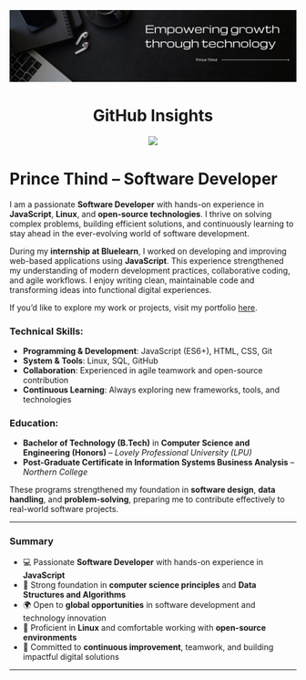 
<p align="center">
<a href="https://prince-thind.github.io/">
<kbd>
<img src="./banner.png" />
</kbd>
</a>
</p>

<div align="center">

# GitHub Insights

</div>

<p align="center">
<img src="https://github-profile-summary-cards.vercel.app/api/cards/profile-details?username=prince-thind&theme=github_dark">
</p>

# Prince Thind – Software Developer

I am a passionate **Software Developer** with hands-on experience in **JavaScript**, **Linux**, and **open-source technologies**. I thrive on solving complex problems, building efficient solutions, and continuously learning to stay ahead in the ever-evolving world of software development.

During my **internship at Bluelearn**, I worked on developing and improving web-based applications using **JavaScript**. This experience strengthened my understanding of modern development practices, collaborative coding, and agile workflows. I enjoy writing clean, maintainable code and transforming ideas into functional digital experiences.

If you’d like to explore my work or projects, visit my portfolio [here][0].

### **Technical Skills:**

* **Programming & Development**: JavaScript (ES6+), HTML, CSS, Git
* **System & Tools**: Linux, SQL, GitHub
* **Collaboration**: Experienced in agile teamwork and open-source contribution
* **Continuous Learning**: Always exploring new frameworks, tools, and technologies

### **Education:**

* **Bachelor of Technology (B.Tech)** in **Computer Science and Engineering (Honors)** – *Lovely Professional University (LPU)*
* **Post-Graduate Certificate in Information Systems Business Analysis** – *Northern College*

These programs strengthened my foundation in **software design**, **data handling**, and **problem-solving**, preparing me to contribute effectively to real-world software projects.

---

### **Summary**

* 💻 Passionate **Software Developer** with hands-on experience in **JavaScript**
* 🧠 Strong foundation in **computer science principles** and **Data Structures and Algorithms**
* 🌍 Open to **global opportunities** in software development and technology innovation
* 🐧 Proficient in **Linux** and comfortable working with **open-source environments**
* 🚀 Committed to **continuous improvement**, teamwork, and building impactful digital solutions

---

[0]: https://prince-thind.github.io/


